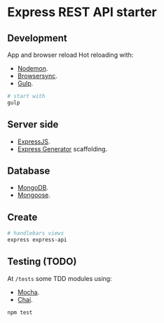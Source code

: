 # Express REST API starter

## Development

App and browser reload Hot reloading with:

* [Nodemon](https://nodemon.io/).
* [Browsersync](https://browsersync.io/).
* [Gulp](http://gulpjs.com/).

```bash
# start with 
gulp
```


## Server side
* [ExpressJS](http://expressjs.com/es/).
* [Express Generator](http://expressjs.com/es/starter/generator.html) scaffolding.

## Database
* [MongoDB](http://mongodb.org).
* [Mongoose](http://mongoosejs.com).

## Create

```bash
# handlebars views
express express-api
```

## Testing (TODO)
At `/tests` some TDD modules using:

* [Mocha](https://mochajs.org/).
* [Chai](http://chaijs.com/).

```bash
npm test
```
